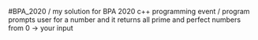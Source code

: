 #BPA_2020
/
my solution for BPA 2020 c++ programming event
/
program prompts user for a number and it returns all prime and perfect numbers from 0 -> your input
